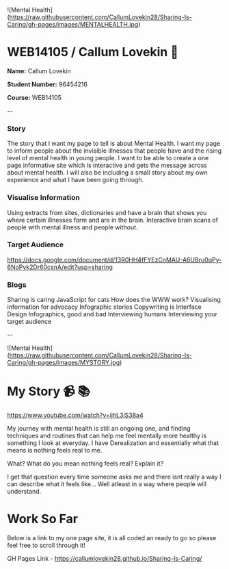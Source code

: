 ![Mental Health] (https://raw.githubusercontent.com/CallumLovekin28/Sharing-Is-Caring/gh-pages/images/MENTALHEALTH.jpg)
# WEB14105 / Callum Lovekin :boy:

**Name:** Callum Lovekin

**Student Number:** 96454216

**Course:** WEB14105

--
### Story

The story that I want my page to tell is about Mental Health. I want my page to inform people about the invisible illnesses that people have and the rising level of mental health in young people. I want to be able to create a one page informative site which is interactive and gets the message across about mental health. I will also be including a small story about my own experience and what I have been going through.

### Visualise Information
Using extracts from sites, dictionaries and have a brain that shows you where certain illnesses form and are in the brain. Interactive brain scans of people with mental illness and people without.

### Target Audience

https://docs.google.com/document/d/13R0HH4fFYEzCnMAU-A6UBru0qPy-6NoPyk2Dr60csnA/edit?usp=sharing

### Blogs
Sharing is caring
JavaScript for cats
How does the WWW work?
Visualising information for advocacy
Infographic stories
Copywriting is Interface Design
Infographics, good and bad
Interviewing humans
Interviewing your target audience

--

![Mental Health] (https://raw.githubusercontent.com/CallumLovekin28/Sharing-Is-Caring/gh-pages/images/MYSTORY.jpg)

# My Story :video_camera: :books:
https://www.youtube.com/watch?v=ijhL3iS38a4




My journey with mental health is still an ongoing one, and finding techniques and routines that can help me feel mentally more healthy is something I look at everyday. I have Derealization and essentially what that means is nothing feels real to me.

What? What do you mean nothing feels real? Explain it?

I get that question every time someone asks me and there isnt really a way I can describe what it feels like... Well atleast in a way where people will understand.


# Work So Far
Below is a link to my one page site, it is all coded an ready to go so please feel free to scroll through it!

GH Pages Link - https://callumlovekin28.github.io/Sharing-Is-Caring/


